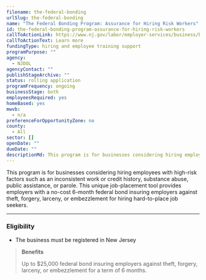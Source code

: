 ```yaml
---
filename: the-federal-bonding
urlSlug: the-federal-bonding
name: "The Federal Bonding Program: Assurance for Hiring Risk Workers"
id: the-federal-bonding-program-assurance-for-hiring-risk-workers
callToActionLink: https://www.nj.gov/labor/employer-services/business/businessprograms.shtml?open=specialty
callToActionText: Learn more
fundingType: hiring and employee training support
programPurpose: ""
agency:
  - NJDOL
agencyContact: ""
publishStageArchive: ""
status: rolling application
programFrequency: ongoing
businessStage: both
employeesRequired: yes
homeBased: yes
mwvb:
  - n/a
preferenceForOpportunityZone: no
county:
  - All
sector: []
openDate: ""
dueDate: ""
descriptionMd: This program is for businesses considering hiring employees with high-risk factors such as an inconsistent work or credit history, substance abuse, public assistance, or parole. This unique job-placement tool provides employers with a no-cost 6-month federal bond insuring employers against theft, forgery, larceny, or embezzlement for hiring hard-to-place job seekers.
---
```


This program is for businesses considering hiring employees with high-risk factors such as an inconsistent work or credit history, substance abuse, public assistance, or parole. This unique job-placement tool provides employers with a no-cost 6-month federal bond insuring employers against theft, forgery, larceny, or embezzlement for hiring hard-to-place job seekers.

---

### Eligibility

- The business must be registered in New Jersey

> **Benefits**
>
> Up to $25,000 federal bond insuring employers against theft, forgery, larceny, or embezzlement for a term of 6 months.

